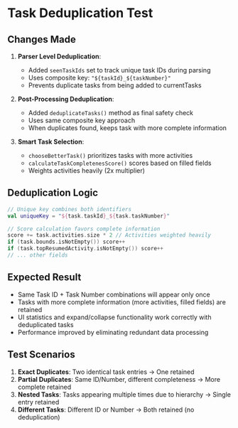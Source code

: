 # Task Deduplication Test

## Changes Made

1. **Parser Level Deduplication**:
   - Added `seenTaskIds` set to track unique task IDs during parsing
   - Uses composite key: `"${taskId}_${taskNumber}"`
   - Prevents duplicate tasks from being added to currentTasks

2. **Post-Processing Deduplication**:
   - Added `deduplicateTasks()` method as final safety check  
   - Uses same composite key approach
   - When duplicates found, keeps task with more complete information

3. **Smart Task Selection**:
   - `chooseBetterTask()` prioritizes tasks with more activities
   - `calculateTaskCompletenesScore()` scores based on filled fields
   - Weights activities heavily (2x multiplier)

## Deduplication Logic

```kotlin
// Unique key combines both identifiers
val uniqueKey = "${task.taskId}_${task.taskNumber}"

// Score calculation favors complete information
score += task.activities.size * 2 // Activities weighted heavily
if (task.bounds.isNotEmpty()) score++
if (task.topResumedActivity.isNotEmpty()) score++
// ... other fields
```

## Expected Result

- Same Task ID + Task Number combinations will appear only once
- Tasks with more complete information (more activities, filled fields) are retained
- UI statistics and expand/collapse functionality work correctly with deduplicated tasks
- Performance improved by eliminating redundant data processing

## Test Scenarios

1. **Exact Duplicates**: Two identical task entries → One retained
2. **Partial Duplicates**: Same ID/Number, different completeness → More complete retained  
3. **Nested Tasks**: Tasks appearing multiple times due to hierarchy → Single entry retained
4. **Different Tasks**: Different ID or Number → Both retained (no deduplication)